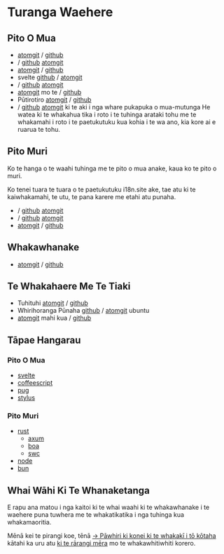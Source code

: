 # Turanga Waehere

## Pito O Mua

* [atomgit](https://atomgit.com/i18n/proto) / [github](https://github.com/i18n-site/site)
* / [github](https://github.com/i18n-site/md) [atomgit](https://atomgit.com/i18n/md)
* [atomgit](https://atomgit.com/i18n/18x) / [github](https://github.com/i18n-site/18x)
* svelte [github](https://github.com/i18n-site/plugin) / [atomgit](https://atomgit.com/i18n/plugin)
* / [github](https://github.com/i18n-site/proto) [atomgit](https://atomgit.com/i18n/proto)
* [atomgit](https://atomgit.com/i18n/lib) mo te / [github](https://github.com/i18n-site/lib)
* Pūtirotiro [atomgit](https://atomgit.com/i18n/ie) / [github](https://github.com/i18n-site/ie)
* / [github](https://github.com/i18n-site/x) [atomgit](https://atomgit.com/i18n/x) ki te aki i nga whare pukapuka o mua-mutunga
  He watea ki te whakahua tika i roto i te tuhinga arataki tohu me te whakamahi i roto i te paetukutuku kua kohia i te wa ano, kia kore ai e ruarua te tohu.

## Pito Muri

Ko te hanga o te waahi tuhinga me te pito o mua anake, kaua ko te pito o muri.

Ko tenei tuara te tuara o te paetukutuku i18n.site ake, tae atu ki te kaiwhakamahi, te utu, te pana karere me etahi atu punaha.

* / [github](https://github.com/i18n-api/srv) [atomgit](https://atomgit.com/i18n-api/srv)
* / [github](https://github.com/i18n-api/pub) [atomgit](https://atomgit.com/i18n-api/pub)
* [atomgit](https://atomgit.com/i18n/rust) / [github](https://github.com/i18n-site/rust)

## Whakawhanake

* [atomgit](https://atomgit.com/i18n-api/srv.docker) / [github](https://github.com/i18n-api/srv.docker)

## Te Whakahaere Me Te Tiaki

* Tuhituhi [atomgit](https://atomgit.com/i18n-ops/ops) / [github](https://github.com/i18n-ops/ops)
* Whirihoranga Pūnaha [github](https://github.com/i18n-ops/ubuntu) / [atomgit](https://atomgit.com/i18n-ops/ubuntu) ubuntu
* [atomgit](https://atomgit.com/i18n/cron) mahi kua / [github](https://github.com/i18n-cron/cron)

## Tāpae Hangarau

### Pito O Mua

* [svelte](//svelte.dev)
* [coffeescript](//coffeescript.org)
* [pug](https://github.com/pugjs/pug)
* [stylus](https://stylus.com)

### Pito Muri

* [rust](//rust.org)
  * [axum](//github.com/tokio-rs/axum)
  * [boa](//github.com/boa-dev/boa)
  * [swc](//swc.rs)
* [node](//nodejs.org)
* [bun](//bun.dev)

## Whai Wāhi Ki Te Whanaketanga

E rapu ana matou i nga kaitoi ki te whai waahi ki te whakawhanake i te waehere puna tuwhera me te whakatikatika i nga tuhinga kua whakamaoritia.

Mēnā kei te pirangi koe, tēnā [→ Pāwhiri ki konei ki te whakakī i tō kōtaha](https://ggl.link/i18n) kātahi ka uru atu [ki te rārangi mēra](https://groups.google.com/u/2/g/i18n-site) mo te whakawhitiwhiti korero.